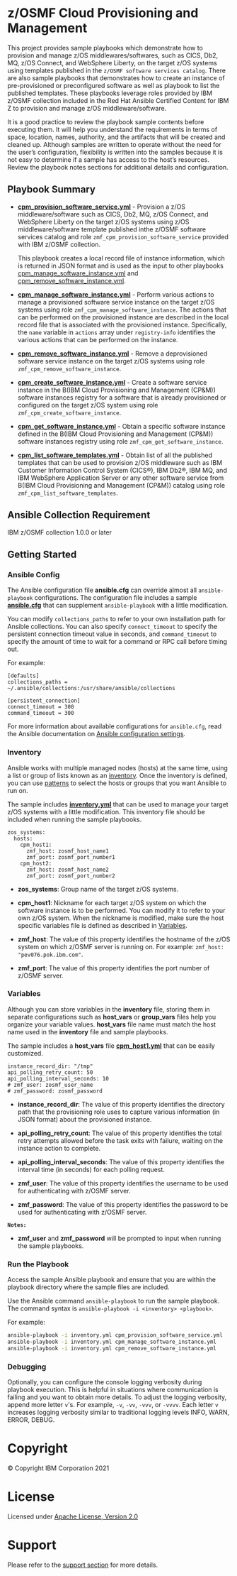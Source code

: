 # z/OSMF Cloud Provisioning and Management

This project provides sample playbooks which demonstrate how to provision
and manage z/OS middlewares/softwares, such as CICS, Db2, MQ, z/OS Connect,
and WebSphere Liberty, on the target z/OS systems using templates published
in the `z/OSMF software services catalog`. There are also sample playbooks that demonstrates how to create an instance of pre-provisioned or preconfigured software as well as playbook to list the published templates. These playbooks leverage roles 
provided by IBM z/OSMF collection included in the Red Hat Ansible 
Certified Content for IBM Z to provision and manage z/OS middleware/software.

It is a good practice to review the playbook sample contents before executing
them. It will help you understand the requirements in terms of space, location,
names, authority, and the artifacts that will be created and cleaned up.
Although samples are written to operate without the need for the user’s
configuration, flexibility is written into the samples because it is not easy
to determine if a sample has access to the host’s resources.
Review the playbook notes sections for additional details and configuration.

## Playbook Summary

- [**cpm_provision_software_service.yml**](cpm_provision_software_service.yml) -
Provision a z/OS middleware/software such as CICS, Db2, MQ, z/OS Connect,
and WebSphere Liberty on the target z/OS systems using z/OS middleware/software 
template published inthe z/OSMF software services catalog and role
`zmf_cpm_provision_software_service` provided with IBM z/OSMF collection.

   This playbook creates a local record file of instance information, which is
returned in JSON format and is used as the input to other playbooks
[cpm_manage_software_instance.yml](cpm_manage_software_instance.yml) and
[cpm_remove_software_instance.yml](cpm_remove_software_instance.yml).

- [**cpm_manage_software_instance.yml**](cpm_manage_software_instance.yml) -
Perform various actions to manage a provisioned software service instance on
the target z/OS systems using role `zmf_cpm_manage_software_instance`.
The actions that can be performed on the provisioned instance are described in
the local record file that is associated with the provisioned instance.
Specifically, the `name` variable in `actions` array under `registry-info`
identifies the various actions that can be performed on the instance.

- [**cpm_remove_software_instance.yml**](cpm_remove_software_instance.yml) -
Remove a deprovisioned software service instance on the target z/OS systems
using role `zmf_cpm_remove_software_instance`.

- [**cpm_create_software_instance.yml**](cpm_create_software_instance.yml) -
Create a software service instance in the B(IBM Cloud Provisioning and Management (CP&M)) software
      instances registry for a software that is already provisioned or configured on the target z/OS system
using role `zmf_cpm_create_software_instance`.

- [**cpm_get_software_instance.yml**](cpm_get_software_instance.yml) -
Obtain a specific software instance defined in the B(IBM Cloud Provisioning and Management (CP&M)) software instances registry
using role `zmf_cpm_get_software_instance`.

- [**cpm_list_software_templates.yml**](cpm_list_software_templates.yml) -
Obtain list of all the published templates that can be used to provision z/OS middleware such as IBM Customer Information Control System (CICS®), IBM Db2®, IBM MQ, and IBM WebSphere Application Server or any other software service from B(IBM Cloud Provisioning and Management (CP&M)) catalog
using role `zmf_cpm_list_software_templates`.

## Ansible Collection Requirement

IBM z/OSMF collection 1.0.0 or later

## Getting Started

### Ansible Config

The Ansible configuration file **ansible.cfg** can override almost all
`ansible-playbook` configurations.
The configuration file includes a sample [**ansible.cfg**](ansible.cfg) that can
supplement `ansible-playbook` with a little modification.

You can modify `collections_paths` to refer to your own installation path for
Ansible collections.
You can also specify `connect_timeout` to specify the persistent connection
timeout value in seconds, and `command_timeout` to specify the amount of time
to wait for a command or RPC call before timing out.

For example:

``` {.yaml}
[defaults]
collections_paths = ~/.ansible/collections:/usr/share/ansible/collections

[persistent_connection]
connect_timeout = 300
command_timeout = 300
```

For more information about available configurations for `ansible.cfg`,
read the Ansible documentation on
[Ansible configuration settings](https://docs.ansible.com/ansible/latest/reference_appendices/config.html#ansible-configuration-settings-locations).

### Inventory

Ansible works with multiple managed nodes (hosts) at the same time,
using a list or group of lists known as an
[inventory](https://docs.ansible.com/ansible/latest/user_guide/intro_inventory.html).
Once the inventory is defined, you can use
[patterns](https://docs.ansible.com/ansible/latest/user_guide/intro_patterns.html#intro-patterns)
to select the hosts or groups that you want Ansible to run on.

The sample includes [**inventory.yml**](inventory.yml) that can be used to manage
your target z/OS systems with a little modification.
This inventory file should be included when running the sample playbooks.

``` {.yaml}
zos_systems:
  hosts:
    cpm_host1:
      zmf_host: zosmf_host_name1
      zmf_port: zosmf_port_number1
    cpm_host2:
      zmf_host: zosmf_host_name2
      zmf_port: zosmf_port_number2
```

- **zos_systems**: Group name of the target z/OS systems.

- **cpm_host1**: Nickname for each target z/OS system on which the software
instance is to be performed.
You can modify it to refer to your own z/OS system.
When the nickname is modified, make sure the host specific variables file is
defined as described in [Variables](#Variables).

- **zmf_host**: The value of this property identifies the hostname of the z/OS
system on which z/OSMF server is running on.
For example: `zmf_host: "pev076.pok.ibm.com"`.

- **zmf_port**: The value of this property identifies the port number of
z/OSMF server.

### Variables

Although you can store variables in the **inventory** file, storing them in
separate configurations such as **host_vars** or **group_vars** files help
you organize your variable values. **host_vars** file name must match the host
name used in the **inventory** file and sample playbooks.

The sample includes a **host_vars** file
[**cpm_host1.yml**](host_vars/cpm_host1.yml) that can be easily customized.

``` {.yaml}
instance_record_dir: "/tmp"
api_polling_retry_count: 50
api_polling_interval_seconds: 10
# zmf_user: zosmf_user_name
# zmf_password: zosmf_password
```

- **instance_record_dir**: The value of this property identifies the directory
path that the provisioning role uses to capture various information
(in JSON format) about the provisioned instance.

- **api_polling_retry_count**: The value of this property identifies the total
retry attempts allowed before the task exits with failure, waiting on the
instance action to complete.

- **api_polling_interval_seconds**: The value of this property identifies the
interval time (in seconds) for each polling request.

- **zmf_user**: The value of this property identifies the username to be used
for authenticating with z/OSMF server.

- **zmf_password**: The value of this property identifies the password to be
used for authenticating with z/OSMF server.

**`Notes:`**

- **zmf_user** and **zmf_password** will be prompted to input when running the
sample playbooks.

### Run the Playbook

Access the sample Ansible playbook and ensure that you are within the playbook
directory where the sample files are included.

Use the Ansible command `ansible-playbook` to run the sample playbook.
The command syntax is `ansible-playbook -i <inventory> <playbook>`.

For example:

```bash
ansible-playbook -i inventory.yml cpm_provision_software_service.yml
ansible-playbook -i inventory.yml cpm_manage_software_instance.yml
ansible-playbook -i inventory.yml cpm_remove_software_instance.yml
```

### Debugging

Optionally, you can configure the console logging verbosity during playbook
execution.
This is helpful in situations where communication is failing and you want to
obtain more details.
To adjust the logging verbosity, append more letter `v`'s.
For example, `-v`, `-vv`, `-vvv`, or `-vvvv`.
Each letter `v` increases logging verbosity similar to traditional logging
levels INFO, WARN, ERROR, DEBUG.

# Copyright

© Copyright IBM Corporation 2021

# License

Licensed under
[Apache License, Version 2.0](https://opensource.org/licenses/Apache-2.0)

# Support

Please refer to the [support section](../../README.md#support) for more
details.
